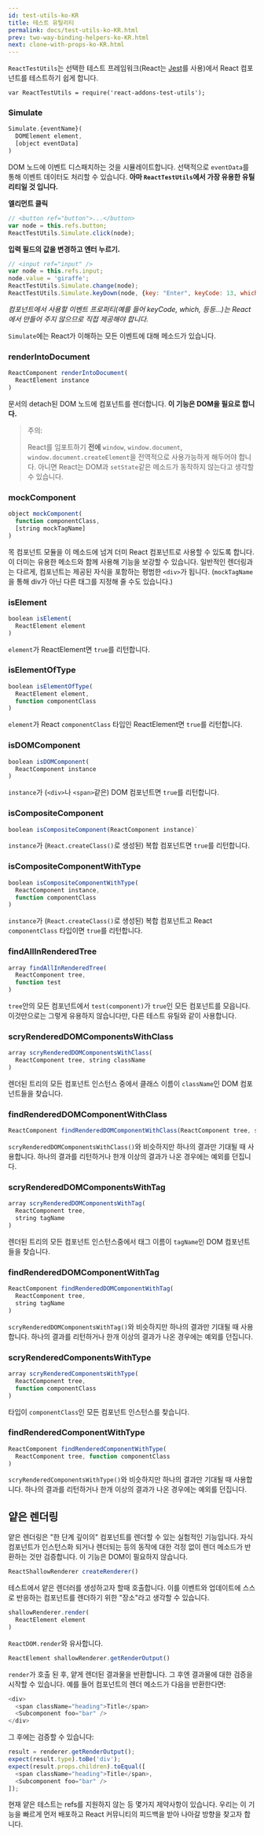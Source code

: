 ```yaml
---
id: test-utils-ko-KR
title: 테스트 유틸리티
permalink: docs/test-utils-ko-KR.html
prev: two-way-binding-helpers-ko-KR.html
next: clone-with-props-ko-KR.html
---
```


`ReactTestUtils`는 선택한 테스트 프레임워크(React는 [Jest](https://facebook.github.io/jest/)를 사용)에서 React 컴포넌트를 테스트하기 쉽게 합니다.

```
var ReactTestUtils = require('react-addons-test-utils');
```

### Simulate

```javascript
Simulate.{eventName}(
  DOMElement element,
  [object eventData]
)
```

DOM 노드에 이벤트 디스패치하는 것을 시뮬레이트합니다. 선택적으로 `eventData`를 통해 이벤트 데이터도 처리할 수 있습니다. **아마 `ReactTestUtils`에서 가장 유용한 유틸리티일 것 입니다.**

**엘리먼트 클릭**

```javascript
// <button ref="button">...</button>
var node = this.refs.button;
ReactTestUtils.Simulate.click(node);
```

**입력 필드의 값을 변경하고 엔터 누르기.**

```javascript
// <input ref="input" />
var node = this.refs.input;
node.value = 'giraffe';
ReactTestUtils.Simulate.change(node);
ReactTestUtils.Simulate.keyDown(node, {key: "Enter", keyCode: 13, which: 13});
```

*컴포넌트에서 사용할 이벤트 프로퍼티(예를 들어 keyCode, which, 등등...)는 React에서 만들어 주지 않으므로 직접 제공해야 합니다.*

`Simulate`에는 React가 이해하는 모든 이벤트에 대해 메소드가 있습니다.

### renderIntoDocument

```javascript
ReactComponent renderIntoDocument(
  ReactElement instance
)
```

문서의 detach된 DOM 노드에 컴포넌트를 렌더합니다. **이 기능은 DOM을 필요로 합니다.**

> 주의:
>
> React를 임포트하기 **전에** `window`, `window.document`, `window.document.createElement`을 전역적으로 사용가능하게 해두어야 합니다. 아니면 React는 DOM과 `setState`같은 메소드가 동작하지 않는다고 생각할 수 있습니다.

### mockComponent

```javascript
object mockComponent(
  function componentClass,
  [string mockTagName]
)
```

목 컴포넌트 모듈을 이 메소드에 넘겨 더미 React 컴포넌트로 사용할 수 있도록 합니다. 이 더미는 유용한 메소드와 함께 사용해 기능을 보강할 수 있습니다. 일반적인 렌더링과는 다르게, 컴포넌트는 제공된 자식을 포함하는 평범한  `<div>`가 됩니다. (`mockTagName`을 통해 div가 아닌 다른 태그를 지정해 줄 수도 있습니다.)

### isElement

```javascript
boolean isElement(
  ReactElement element
)
```

`element`가 ReactElement면 `true`를 리턴합니다.

### isElementOfType

```javascript
boolean isElementOfType(
  ReactElement element,
  function componentClass
)
```

`element`가 React `componentClass` 타입인 ReactElement면 `true`를 리턴합니다.

### isDOMComponent

```javascript
boolean isDOMComponent(
  ReactComponent instance
)
```

`instance`가 (`<div>`나 `<span>`같은) DOM 컴포넌트면 `true`를 리턴합니다.

### isCompositeComponent

```javascript
boolean isCompositeComponent(ReactComponent instance)`
```

`instance`가 (`React.createClass()`로 생성된) 복합 컴포넌트면 `true`를 리턴합니다.

### isCompositeComponentWithType

```javascript
boolean isCompositeComponentWithType(
  ReactComponent instance,
  function componentClass
)
```

`instance`가 (`React.createClass()`로 생성된) 복합 컴포넌트고 React `componentClass` 타입이면 `true`를 리턴합니다.

### findAllInRenderedTree

```javascript
array findAllInRenderedTree(
  ReactComponent tree,
  function test
)
```

`tree`안의 모든 컴포넌트에서 `test(component)`가 `true`인 모든 컴포넌트를 모읍니다. 이것만으로는 그렇게 유용하지 않습니다만, 다른 테스트 유틸와 같이 사용합니다.

### scryRenderedDOMComponentsWithClass

```javascript
array scryRenderedDOMComponentsWithClass(
  ReactComponent tree, string className
)
```
렌더된 트리의 모든 컴포넌트 인스턴스 중에서 클래스 이름이 `className`인 DOM 컴포넌트들을 찾습니다.

### findRenderedDOMComponentWithClass

```javascript
ReactComponent findRenderedDOMComponentWithClass(ReactComponent tree, string className)
```

`scryRenderedDOMComponentsWithClass()`와 비슷하지만 하나의 결과만 기대될 때 사용합니다. 하나의 결과를 리턴하거나 한개 이상의 결과가 나온 경우에는 예외를 던집니다.

### scryRenderedDOMComponentsWithTag

```javascript
array scryRenderedDOMComponentsWithTag(
  ReactComponent tree,
  string tagName
)
```

렌더된 트리의 모든 컴포넌트 인스턴스중에서 태그 이름이 `tagName`인 DOM 컴포넌트들을 찾습니다.

### findRenderedDOMComponentWithTag

```javascript
ReactComponent findRenderedDOMComponentWithTag(
  ReactComponent tree,
  string tagName
)
```

`scryRenderedDOMComponentsWithTag()`와 비슷하지만 하나의 결과만 기대될 때 사용합니다. 하나의 결과를 리턴하거나 한개 이상의 결과가 나온 경우에는 예외를 던집니다.

### scryRenderedComponentsWithType

```javascript
array scryRenderedComponentsWithType(
  ReactComponent tree,
  function componentClass
)
```

타입이 `componentClass`인 모든 컴포넌트 인스턴스를 찾습니다.

### findRenderedComponentWithType

```javascript
ReactComponent findRenderedComponentWithType(
  ReactComponent tree, function componentClass
)
```

`scryRenderedComponentsWithType()`와 비슷하지만 하나의 결과만 기대될 때 사용합니다. 하나의 결과를 리턴하거나 한개 이상의 결과가 나온 경우에는 예외를 던집니다.

## 얕은 렌더링

얕은 렌더링은 "한 단계 깊이의" 컴포넌트를 렌더할 수 있는 실험적인 기능입니다. 자식 컴포넌트가 인스턴스화 되거나 렌더되는 등의 동작에 대한 걱정 없이 렌더 메소드가 반환하는 것만 검증합니다. 이 기능은 DOM이 필요하지 않습니다.

```javascript
ReactShallowRenderer createRenderer()
```

테스트에서 얕은 렌더러를 생성하고자 할때 호출합니다. 이를 이벤트와 업데이트에 스스로 반응하는 컴포넌트를 렌더하기 위한 "장소"라고 생각할 수 있습니다.

```javascript
shallowRenderer.render(
  ReactElement element
)
```

`ReactDOM.render`와 유사합니다.

```javascript
ReactElement shallowRenderer.getRenderOutput()
```

`render`가 호출 된 후, 얕게 렌더된 결과물을 반환합니다. 그 후엔 결과물에 대한 검증을 시작할 수 있습니다. 예를 들어 컴포넌트의 렌더 메소드가 다음을 반환한다면:

```javascript
<div>
  <span className="heading">Title</span>
  <Subcomponent foo="bar" />
</div>
```

그 후에는 검증할 수 있습니다:

```javascript
result = renderer.getRenderOutput();
expect(result.type).toBe('div');
expect(result.props.children).toEqual([
  <span className="heading">Title</span>,
  <Subcomponent foo="bar" />
]);
```

현재 얕은 테스트는 refs를 지원하지 않는 등 몇가지 제약사항이 있습니다. 우리는 이 기능을 빠르게 먼저 배포하고 React 커뮤니티의 피드백을 받아 나아갈 방향을 찾고자 합니다.
